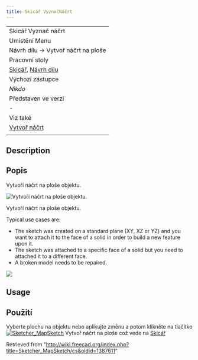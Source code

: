 ```yaml
---
title: Skicář VyznačNáčrt
---
```

|  |
| --- |
| Skicář Vyznač náčrt |
| Umístění Menu |
| Návrh dílu → Vytvoř náčrt na ploše |
| Pracovní stoly |
| [Skicář](/Sketcher_Workbench/cs "Sketcher Workbench/cs"), [Návrh dílu](/PartDesign_Workbench/cs "PartDesign Workbench/cs") |
| Výchozí zástupce |
| *Nikdo* |
| Představen ve verzi |
| - |
| Viz také |
| [Vytvoř náčrt](/Sketcher_NewSketch/cs "Sketcher NewSketch/cs") |
|  |

## Description

## Popis

Vytvoří náčrt na ploše objektu.

![Vytvoří náčrt na ploše objektu.](/images/Sketcher_MapSketch_00.png)

Vytvoří náčrt na ploše objektu.

Typical use cases are:

* The sketch was created on a standard plane (XY, XZ or YZ) and you want to attach it to the face of a solid in order to build a new feature upon it.
* The sketch was attached to a specific face of a solid but you need to attached it to a different face.
* A broken model needs to be repaired.

![](/images/Sketcher_MapSketch_00.png)

## Usage

## Použití

Vyberte plochu na objektu nebo aplikujte změnu a potom klikněte na tlačítko [![Sketcher_MapSketch](/images/Sketcher_MapSketch.png)](/Sketcher_MapSketch "Sketcher_MapSketch ") Vytvoř náčrt na ploše což vede na [Skicář](/Sketcher_NewSketch/cs "Sketcher NewSketch/cs")

Retrieved from "<http://wiki.freecad.org/index.php?title=Sketcher_MapSketch/cs&oldid=1387611>"